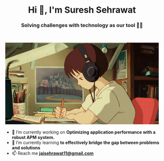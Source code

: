<h1 align="center">Hi 👋, I'm Suresh Sehrawat</h1>
<h3 align="center">Solving challenges with technology as our tool 👨‍💻</h3>

<p align="center">
  <a href="https://illusion-server.xyz" target="_blank"><img alt="" src="https://img.shields.io/badge/Portfolio-000?logo=vercel&logoColor=yellow&style=for-the-badge" style="vertical-align:center" /></a>
  <a href="https://linkedin.com/in/sureshsehrawat" target="_blank"><img alt="" src="https://img.shields.io/badge/LinkedIn-000?logo=linkedin&logoColor=0A66C2&style=for-the-badge" style="vertical-align:center" /></a>
</p>

<div align="center">
 <img alt="GIF" src="https://github.com/sureshsehrawatt/sureshsehrawatt/blob/main/PEACEFUL%20PANDA.gif" />
</div>

- 🔭 I’m currently working on **Optimizing application performance with a robust APM system.**
- 🌱 I’m currently learning **to effectively bridge the gap between problems and solutions**
- 📫 Reach me **jaisehrawat11@gmail.com**

